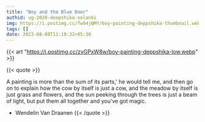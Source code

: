 ```yaml
---
title: "Boy and the Blue Door"
authid: ug-2020-deepshika-solanki
img: https://i.postimg.cc/Tw94jQMY/boy-painting-deppshika-thumbnail.webp
tags: []
date: 2023-08-08T11:19:32+05:30
---
```


{{< art "https://i.postimg.cc/zvGPxW8w/boy-painting-deppshika-low.webp" >}}

{{< quote >}}

A painting is more than the sum of its parts,' he would tell me, and then go on to explain how the cow by itself is just a cow, and the meadow by itself is just grass and flowers, and the sun peeking through the trees is just a beam of light, but put them all together and you've got magic.

- Wendelin Van Draanen
  {{< /quote >}}

